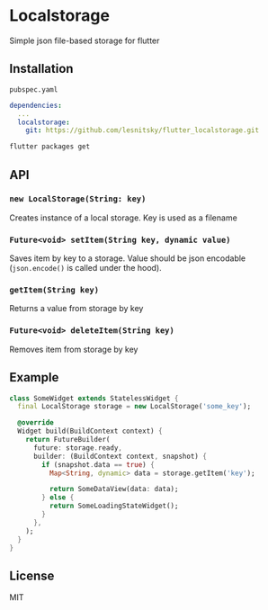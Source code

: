 # Localstorage

Simple json file-based storage for flutter

## Installation

`pubspec.yaml`

```yaml
dependencies:
  ...
  localstorage:
    git: https://github.com/lesnitsky/flutter_localstorage.git
```

```sh
flutter packages get
```

## API

### `new LocalStorage(String: key)`

Creates instance of a local storage. Key is used as a filename

### `Future<void> setItem(String key, dynamic value)`

Saves item by key to a storage. Value should be json encodable (`json.encode()` is called under the hood).

### `getItem(String key)`

Returns a value from storage by key

### `Future<void> deleteItem(String key)`

Removes item from storage by key

## Example

```dart
class SomeWidget extends StatelessWidget {
  final LocalStorage storage = new LocalStorage('some_key');

  @override
  Widget build(BuildContext context) {
    return FutureBuilder(
      future: storage.ready,
      builder: (BuildContext context, snapshot) {
        if (snapshot.data == true) {
          Map<String, dynamic> data = storage.getItem('key');

          return SomeDataView(data: data);
        } else {
          return SomeLoadingStateWidget();
        }
      },
    );
  }
}
```

## License

MIT
